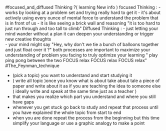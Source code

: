 #focused_and_diffused Thinking ?( learning New info )
    focused Thinking :
        - works by looking at a problem set and trying really hard to get it 
        - it's about actively using every ounce of mental force  to understand the problem that is in front of us 
         - it is like seeing a brick wall and reasoning 
           "it is too hard to just run through and too tall to climb"
    Diffused Thinking :
          - just letting your mind wander without a plan it can deepen your understanding or trigger new creative thoughts  
          - your mind might say "Hey, why don't we tie a bunch of balloons together and just float over it ?"
    both processes are important to maximize your understanding of problem you facing to truly optimize your learning " play ping pong between the two FOCUS relax FOCUS relax FOCUS relax"
#The_Feynman_technique 
  - (pick a topic) you want to understand and start studying it 
  - ( write all topic )once you know what is about take about tale a piece of paper and write about it as if you are teaching the idea to someone else ( ideally write and speak at the same time just as a teacher )
  - that makes you realize which part you understand and where you still have gaps 
  - whenever  you get stuck go back to study and repeat that process until you have explained the whole topic from start to end 
  - when you are done repeat the process from the beginning but this time simplify your language or use a graphic analogy to make a point 

